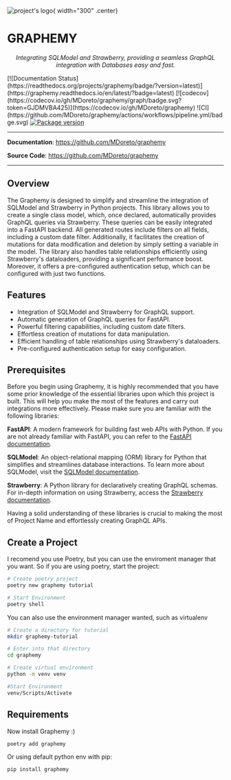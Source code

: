 ![project's logo](assets/logo.png){ width="300" .center}
# GRAPHEMY
<p align="center">
    <em>Integrating SQLModel and Strawberry, providing a seamless GraphQL integration with Databases easy and fast.</em>
</p>
[![Documentation Status](https://readthedocs.org/projects/graphemy/badge/?version=latest)](https://graphemy.readthedocs.io/en/latest/?badge=latest)
[![codecov](https://codecov.io/gh/MDoreto/graphemy/graph/badge.svg?token=GJDMVBA425)](https://codecov.io/gh/MDoreto/graphemy)
![CI](https://github.com/MDoreto/graphemy/actions/workflows/pipeline.yml/badge.svg)
<a href="https://pypi.org/project/graphemy" target="_blank">
    <img src="https://img.shields.io/pypi/v/graphemy?color=%2334D058&label=pypi%20package" alt="Package version">
</a>


---

**Documentation**: <a href="https://github.com/MDoreto/graphemy" target="_blank">https://github.com/MDoreto/graphemy</a>

**Source Code**: <a href="https://github.com/MDoreto/graphemy" target="_blank">https://github.com/MDoreto/graphemy</a>

---


## Overview

The Graphemy is designed to simplify and streamline the integration of SQLModel and Strawberry in Python projects. This library allows you to create a single class model, which, once declared, automatically provides GraphQL queries via Strawberry. These queries can be easily integrated into a FastAPI backend. All generated routes include filters on all fields, including a custom date filter. Additionally, it facilitates the creation of mutations for data modification and deletion by simply setting a variable in the model. The library also handles table relationships efficiently using Strawberry's dataloaders, providing a significant performance boost. Moreover, it offers a pre-configured authentication setup, which can be configured with just two functions.

## Features

- Integration of SQLModel and Strawberry for GraphQL support.
- Automatic generation of GraphQL queries for FastAPI.
- Powerful filtering capabilities, including custom date filters.
- Effortless creation of mutations for data manipulation.
- Efficient handling of table relationships using Strawberry's dataloaders.
- Pre-configured authentication setup for easy configuration.

## Prerequisites

Before you begin using Graphemy, it is highly recommended that you have some prior knowledge of the essential libraries upon which this project is built. This will help you make the most of the features and carry out integrations more effectively. Please make sure you are familiar with the following libraries:

**FastAPI**: A modern framework for building fast web APIs with Python. If you are not already familiar with FastAPI, you can refer to the [FastAPI documentation](https://fastapi.tiangolo.com/).

**SQLModel**: An object-relational mapping (ORM) library for Python that simplifies and streamlines database interactions. To learn more about SQLModel, visit the [SQLModel documentation](https://sqlmodel.tiangolo.com/).

**Strawberry**: A Python library for declaratively creating GraphQL schemas. For in-depth information on using Strawberry, access the [Strawberry documentation](https://strawberry.rocks/).

Having a solid understanding of these libraries is crucial to making the most of Project Name and effortlessly creating GraphQL APIs.

## Create a Project

I recomend you use Poetry, but you can use the enviroment manager that you want. So if you are using poetry, start the project:

```bash
# Create poetry project
poetry new graphemy tutorial

# Start Environment 
poetry shell
```

You can also use the environment manager wanted, such as virtualenv

```bash
# Create a directory for tutorial
mkdir graphemy-tutorial

# Enter into that directory
cd graphemy

# Create virtual environment
python -m venv venv

#Start Environment
venv/Scripts/Activate
```

## Requirements

Now install Graphemy :) 
```bash
poetry add graphemy
```
Or using default python env with pip:

```bash
pip install graphemy
```